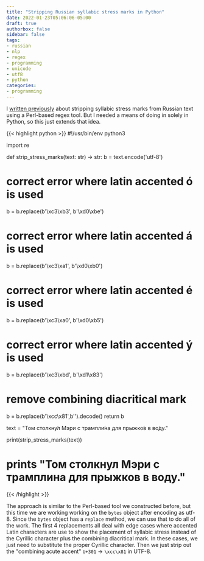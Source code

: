 ```yaml
---
title: "Stripping Russian syllabic stress marks in Python"
date: 2022-01-23T05:06:06-05:00
draft: true
authorbox: false
sidebar: false
tags:
- russian
- nlp
- regex
- programming
- unicode
- utf8
- python
categories:
- programming
---
```

I [written previously](h/2021/08/04/stripping-russian-stress-marks-from-text-from-the-command-line/) about stripping syllabic stress marks from Russian text using a Perl-based regex tool. But I needed a means of doing in solely in Python, so this just extends that idea.

{{< highlight python >}}
#!/usr/bin/env python3

import re

def strip_stress_marks(text: str) -> str:
   b = text.encode('utf-8')
   # correct error where latin accented ó is used
   b = b.replace(b'\xc3\xb3', b'\xd0\xbe')
   # correct error where latin accented á is used
   b = b.replace(b'\xc3\xa1', b'\xd0\xb0')
   # correct error where latin accented é is used
   b = b.replace(b'\xc3\xa0', b'\xd0\xb5')
   # correct error where latin accented ý is used
   b = b.replace(b'\xc3\xbd', b'\xd1\x83')
   # remove combining diacritical mark
   b = b.replace(b'\xcc\x81',b'').decode()
   return b

text = "Том столкну́л Мэри с трампли́на для прыжко́в в во́ду."

print(strip_stress_marks(text))
# prints "Том столкнул Мэри с трамплина для прыжков в воду."
{{< /highlight >}}

The approach is similar to the Perl-based tool we constructed before, but this time we are working working on the `bytes` object after encoding as utf-8. Since the `bytes` object has a `replace` method, we can use that to do all of the work. The first 4 replacements all deal with edge cases where accented Latin characters are use to show the placement of syllabic stress instead of the Cyrillic character plus the combining diacritical mark. In these cases, we just need to substitute the proper Cyrillic character. Then we just strip out the "combining acute accent" `U+301` → `\xcc\x81` in UTF-8.